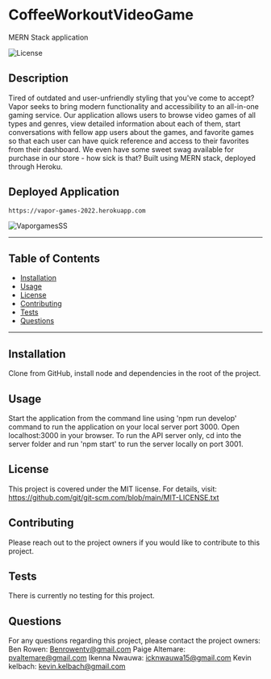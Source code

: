 # CoffeeWorkoutVideoGame
MERN Stack application

  ![License](https://img.shields.io/badge/license-MIT-blue)
  
  ## Description
  Tired of outdated and user-unfriendly styling that you've come to accept? Vapor seeks to bring modern functionality and accessibility to an all-in-one gaming service. Our application allows users to browse video games of all types and genres, view detailed information about each of them, start conversations with fellow app users about the games, and favorite games so that each user can have quick reference and access to their favorites from their dashboard. We even have some sweet swag available for purchase in our store - how sick is that? Built using MERN stack, deployed through Heroku.
  
  ## Deployed Application
    https://vapor-games-2022.herokuapp.com

  ![VaporgamesSS](https://user-images.githubusercontent.com/79202800/152452051-45205a02-9e60-4322-9762-bfaf447b1beb.PNG)
  
  ***************************************************************
  ## Table of Contents
* [Installation](#installation)
* [Usage](#usage)
* [License](#license)
* [Contributing](#contributing)
* [Tests](#tests)
* [Questions](#questions)
***************************************************************
## Installation
  Clone from GitHub, install node and dependencies in the root of the project. 
  
## Usage
  Start the application from the command line using 'npm run develop' command to run the application on your local server port 3000. Open localhost:3000 in your browser. To run the API server only, cd into the server folder and run 'npm start' to run the server locally on port 3001.
  
## License
  This project is covered under the MIT license. 
      For details, visit: https://github.com/git/git-scm.com/blob/main/MIT-LICENSE.txt
  
## Contributing
  Please reach out to the project owners if you would like to contribute to this project.

## Tests
  There is currently no testing for this project.

## Questions
 For any questions regarding this project, please contact the project owners: 
    Ben Rowen: Benrowentv@gmail.com 
    Paige Altemare: pvaltemare@gmail.com 
    Ikenna Nwauwa: icknwauwa15@gmail.com 
    Kevin kelbach: kevin.kelbach@gmail.com
